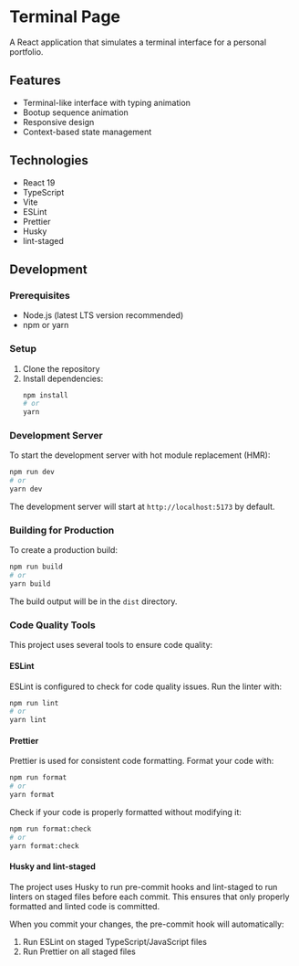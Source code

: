 # Terminal Page

A React application that simulates a terminal interface for a personal portfolio.

## Features

- Terminal-like interface with typing animation
- Bootup sequence animation
- Responsive design
- Context-based state management

## Technologies

- React 19
- TypeScript
- Vite
- ESLint
- Prettier
- Husky
- lint-staged

## Development

### Prerequisites

- Node.js (latest LTS version recommended)
- npm or yarn

### Setup

1. Clone the repository
2. Install dependencies:
   ```bash
   npm install
   # or
   yarn
   ```

### Development Server

To start the development server with hot module replacement (HMR):

```bash
npm run dev
# or
yarn dev
```

The development server will start at `http://localhost:5173` by default.

### Building for Production

To create a production build:

```bash
npm run build
# or
yarn build
```

The build output will be in the `dist` directory.

### Code Quality Tools

This project uses several tools to ensure code quality:

#### ESLint

ESLint is configured to check for code quality issues. Run the linter with:

```bash
npm run lint
# or
yarn lint
```

#### Prettier

Prettier is used for consistent code formatting. Format your code with:

```bash
npm run format
# or
yarn format
```

Check if your code is properly formatted without modifying it:

```bash
npm run format:check
# or
yarn format:check
```

#### Husky and lint-staged

The project uses Husky to run pre-commit hooks and lint-staged to run linters on staged files before each commit. This ensures that only properly formatted and linted code is committed.

When you commit your changes, the pre-commit hook will automatically:
1. Run ESLint on staged TypeScript/JavaScript files
2. Run Prettier on all staged files

